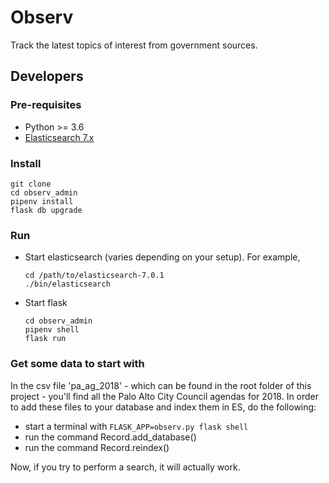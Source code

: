 # Observ

Track the latest topics of interest from government sources.

## Developers

### Pre-requisites

* Python >= 3.6
* [Elasticsearch 7.x](https://www.elastic.co/guide/en/elasticsearch/reference/current/install-elasticsearch.html)

### Install

```
git clone
cd observ_admin
pipenv install
flask db upgrade
```

### Run

* Start elasticsearch (varies depending on your setup). For example,
  ```
  cd /path/to/elasticsearch-7.0.1
  ./bin/elasticsearch
  ```
* Start flask
  ```
  cd observ_admin
  pipenv shell
  flask run
  ```

### Get some data to start with
In the csv file 'pa_ag_2018' - which can be found in the root folder of this project - you'll find all the Palo Alto City Council agendas for 2018.
In order to add these files to your database and index them in ES, do the following:

- start a terminal with ```FLASK_APP=observ.py flask shell```
- run the command Record.add_database()
- run the command Record.reindex()

Now, if you try to perform a search, it will actually work.